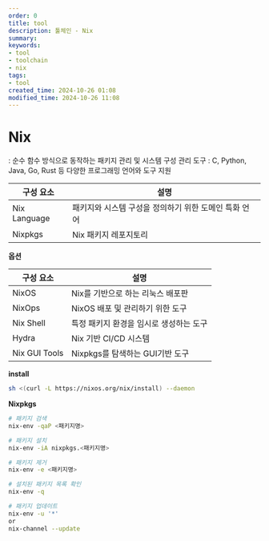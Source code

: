 ```yaml
---
order: 0
title: tool
description: 툴체인 - Nix
summary:
keywords:
- tool
- toolchain
- nix
tags:
- tool
created_time: 2024-10-26 01:08
modified_time: 2024-10-26 11:08
---
```


# Nix
: 순수 함수 방식으로 동작하는 패키지 관리 및 시스템 구성 관리 도구 
: C, Python, Java, Go, Rust 등 다양한 프로그래밍 언어와 도구 지원  

구성 요소 | 설명
---|---
Nix Language | 패키지와 시스템 구성을 정의하기 위한 도메인 특화 언어
Nixpkgs | Nix 패키지 레포지토리


**옵션**

구성 요소 | 설명
---|---
NixOS     | Nix를 기반으로 하는 리눅스 배포판
NixOps    | NixOS 배포 및 관리하기 위한 도구
Nix Shell | 특정 패키지 환경을 임시로 생성하는 도구
Hydra     | Nix 기반 CI/CD 시스템
Nix GUI Tools | Nixpkgs를 탐색하는 GUI기반 도구


**install**
```bash
sh <(curl -L https://nixos.org/nix/install) --daemon
```


**Nixpkgs**
```bash
# 패키지 검색
nix-env -qaP <패키지명>

# 패키지 설치
nix-env -iA nixpkgs.<패키지명>

# 패키지 제거
nix-env -e <패키지명>

# 설치된 패키지 목록 확인
nix-env -q

# 패키지 업데이트
nix-env -u '*'
or
nix-channel --update
```